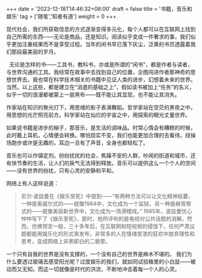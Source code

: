+++
date = '2023-12-18T14:46:32+08:00'
draft = false
title = '书籍，音乐和娱乐'
tag = ['随笔','知者有道']
weight = 0
+++


  现代社会，我们所获取信息的方式逐渐变得多元化，每个人都可以在互联网上找到自己所需的东西——无论是商品，还是知识。阅读似乎变成一件奢求的事，我们似乎更加注重结果而不是享受过程。当年的闲书早已落下灰尘，泛黄的书页透露着我们那段最美丽的岁月。

  无论是怎样的书——工具书，教科书，亦或是所谓的“闲书”，都是作者与读者，与世界沟通的工具。我经常在故事中去找到自己的位置，企图闯进作者那神奇的思想世界去。我也常在科学技术相关的书籍中见证人类的进步，幻想着未来的世界。当然，以上这些，都是建立在“消遣的基础之上”，假如读书被加上“任务”的名义，似乎一切的浪漫都被蒙上一层黑布——既不能让其显现，也不能让其消失。  

  作家站在知识的聚光灯下，用思绪的影子表演舞蹈。哲学家站在空茫的黑夜之中，用思想的光芒照亮前方。科学家站在灿烂的宇宙之中，用探索的眼光丈量世界。  

  如果说书籍是进步的梯子，那音乐，是生活的调味品。时常心情会有糟糕的时候，此时戴上耳机，心情便会转换。哪怕现实不变，我们也能更加合理的去看待。绕操场跑步或许是无趣的，耳边一旦有了声音，全身也都轻松了。  

  音乐也可以作镇定剂。纷纷扰扰的社会，焦躁不安的人群，吵闹的街道和城市，还有快节奏的生活，让人们的戾气无法得到释放。音乐可以提供这么一个个人的空间——没有世界的纷扰，只有心灵的安静和平和。

  网络上有人这样说道：
>  尼尔·波兹曼在《娱乐至死》中提到——“有两种方法可以让文化精神枯萎，一种是奥威尔式的——就像1984中，文化成为一个监狱，另一种是赫胥黎式的——就像美丽新世界中，文化成为一场滑稽戏。” 1985年，波兹曼忧心忡忡写下了《娱乐至死》，那时，他所评判的是电视对公共话题的消解。然而，仿佛预言一般，三十多年后，在互联网和短视频的侵蚀下，任何严肃议题都能用娱乐化的形式来发布，非常多的人在情绪宣泄的狂欢中放弃理性和思考，变成网络上非黑即白的二极管。  

   一个只有自我的世界是没有支撑的，一个没有自己的世界是麻木不堪的。
  我们为什么要透过玻璃去感受阳光呢？过度娱乐的我们，就如同试验箱里的小白鼠——被动而又无知。而这一切就像是时代的洪流，不断地冲击着每一个人的心灵。
